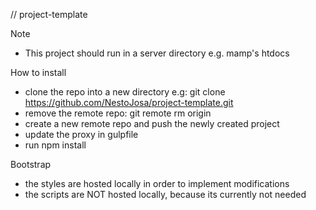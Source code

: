 // project-template

Note
- This project should run in a server directory e.g. mamp's htdocs

How to install
- clone the repo into a new directory e.g:
git clone https://github.com/NestoJosa/project-template.git <new-dir-name>
- remove the remote repo:
git remote rm origin
- create a new remote repo and push the newly created project
- update the proxy in gulpfile
- run npm install

Bootstrap
- the styles are hosted locally in order to implement modifications
- the scripts are NOT hosted locally, because its currently not needed